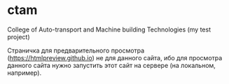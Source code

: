 # ctam
College of Auto-transport and Machine building Technologies (my test project)

Страничка для предварительного просмотра (https://htmlpreview.github.io) не для данного сайта, ибо для просмотра данного сайта нужно запустить этот сайт на сервере (на локальном, например).
